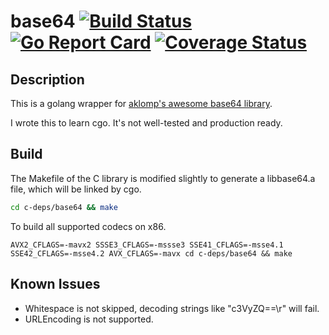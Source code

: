 # base64 [![Build Status](https://travis-ci.org/myzhan/base64.svg?branch=master)](https://travis-ci.org/myzhan/base64) [![Go Report Card](https://goreportcard.com/badge/github.com/myzhan/base64)](https://goreportcard.com/report/github.com/myzhan/base64) [![Coverage Status](https://codecov.io/gh/myzhan/base64/branch/master/graph/badge.svg)](https://codecov.io/gh/myzhan/base64)

## Description

This is a golang wrapper for [aklomp's awesome base64 library](https://github.com/aklomp/base64).

I wrote this to learn cgo. It's not well-tested and production ready.

## Build

The Makefile of the C library is modified slightly to generate a libbase64.a file, which will be linked by cgo.

```bash
cd c-deps/base64 && make
```

To build all supported codecs on x86.

```
AVX2_CFLAGS=-mavx2 SSSE3_CFLAGS=-mssse3 SSE41_CFLAGS=-msse4.1 SSE42_CFLAGS=-msse4.2 AVX_CFLAGS=-mavx cd c-deps/base64 && make
```

## Known Issues

- Whitespace is not skipped, decoding strings like "c3VyZQ==\r" will fail.
- URLEncoding is not supported.